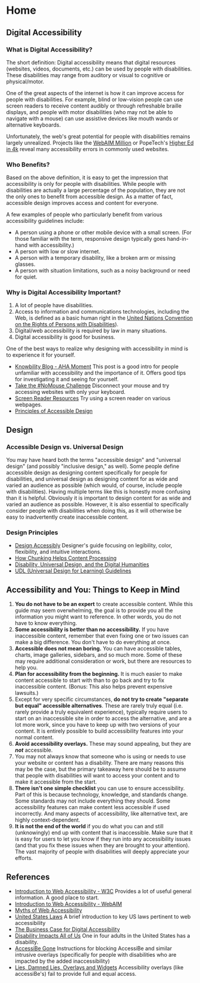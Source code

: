 # Home

## Digital Accessibility

### What is Digital Accessibility?

The short definition: Digital accessibility means that digital resources (websites, videos, documents, etc.) can be used by people with disabilities. These disabilities may range from auditory or visual to cognitive or physical/motor.

One of the great aspects of the internet is how it can improve access for people with disabilities. For example, blind or low-vision people can use screen readers to receive content audibly or through refreshable braille displays, and people with motor disabilities (who may not be able to navigate with a mouse) can use assistive devices like mouth wands or alternative keyboards.

Unfortunately, the web's great potential for people with disabilities remains largely unrealized. Projects like the [WebAIM Million](https://webaim.org/projects/million/) or PopeTech's [Higher Ed in 4k](https://4k.pope.tech/) reveal many accessibility errors in commonly used websites.

### Who Benefits?

Based on the above definition, it is easy to get the impression that accessibility is only for people with disabilities. While people with disabilities are actually a large percentage of the population, they are not the only ones to benefit from accessible design. As a matter of fact, accessible design improves access and content for everyone.

A few examples of people who particularly benefit from various accessibility guidelines include:

-   A person using a phone or other mobile device with a small screen. (For those familiar with the term, responsive design typically goes hand-in-hand with accessibility.)
-   A person with low or slow internet.
-   A person with a temporary disability, like a broken arm or missing glasses.
-   A person with situation limitations, such as a noisy background or need for quiet.

### Why is Digital Accessibility Important?

1.  A lot of people have disabilities.
2.  Access to information and communications technologies, including the Web, is defined as a basic human right in the [United Nations Convention on the Rights of Persons with Disabilities](https://www.un.org/development/desa/disabilities/convention-on-the-rights-of-persons-with-disabilities.html)).
3.  Digital/web accessibility is required by law in many situations.
4.  Digital accessibility is good for business.

One of the best ways to realize why designing with accessibility in mind is to experience it for yourself.

-   [Knowbility Blog - AHA Moment](https://knowbility.org/blog/2020/create-your-own-aha-moment/) This post is a good intro for people unfamiliar with accessibility and the importance of it. Offers good tips for investigating it and seeing for yourself.
-   [Take the #NoMouse Challenge](https://nomouse.org/) Disconnect your mouse and try accessing websites with only your keyboard.
-   [Screen Reader Resources](https://guides.ou.edu/accessibility-reference/resources#s-lg-box-wrapper-31204987) Try using a screen reader on various webpages.
-   [Principles of Accessible Design](https://webaim.org/intro/#principles)

## Design

### Accessible Design vs. Universal Design

You may have heard both the terms "accessible design" and "universal design" (and possibly "inclusive design," as well). Some people define accessible design as designing content specifically for people for disabilities, and universal design as designing content for as wide and varied an audience as possible (which would, of course, include people with disabilities). Having multiple terms like this is honestly more confusing than it is helpful. Obviously it is important to design content for as wide and varied an audience as possible. However, it is also essential to specifically consider people with disabilities when doing this, as it will otherwise be easy to inadvertently create inaccessible content.

### Design Principles

-   [Design Accessibly](https://accessibility.princeton.edu/how/design) Designer's guide focusing on legibility, color, flexibility, and intuitive interactions.
-   [How Chunking Helps Content Processing](https://www.nngroup.com/articles/chunking/) 
-   [Disability, Universal Design, and the Digital Humanities](https://dhdebates.gc.cuny.edu/read/untitled-88c11800-9446-469b-a3be-3fdb36bfbd1e/section/2a59a6fe-3e93-43ae-a42f-1b26d1b4becc) 
-   [UDL (Universal Design for Learning) Guidelines](https://udlguidelines.cast.org/)

## Accessibility and You: Things to Keep in Mind

1.  **You do not have to be an expert** to create accessible content. While this guide may seem overwhelming, the goal is to provide you all the information you might want to reference. In other words, you do not have to know everything.
2.  **Some accessibility is better than no accessibility.** If you have inaccessible content, remember that even fixing one or two issues can make a big difference. You don't have to do everything at once.
3.  **Accessible does not mean boring.** You can have accessible tables, charts, image galleries, sidebars, and so much more. Some of these may require additional consideration or work, but there are resources to help you.
4.  **Plan for accessibility from the beginning.** It is much easier to make content accessible to start with than to go back and try to fix inaccessible content. (Bonus: This also helps prevent expensive lawsuits.)
5.  Except for very specific circumstances, **do not try to create "separate but equal" accessible alternatives**. These are rarely truly equal (i.e. rarely provide a truly equivalent experience), typically require users to start on an inaccessible site in order to access the alternative, and are a lot more work, since you have to keep up with two versions of your content. It is entirely possible to build accessibility features into your normal content.
6.  **Avoid accessibility overlays.** These may sound appealing, but they are _**not**_ accessible.
7.  You may not always know that someone who is using or needs to use your website or content has a disability. There are many reasons this may be the case, but the primary takeaway here should be to assume that people with disabilities will want to access your content and to make it accessible from the start.
8.  **There isn't one simple checklist** you can use to ensure accessibility. Part of this is because technology, knowledge, and standards change. Some standards may not include everything they should. Some accessibility features can make content less accessible if used incorrectly. And many aspects of accessibility, like alternative text, are highly context-dependent.
9.  **It is not the end of the world** if you do what you can and still (unknowingly) end up with content that is inaccessible. Make sure that it is easy for users to let you know if they run into any accessibility issues (and that you fix these issues when they are brought to your attention). The vast majority of people with disabilities will deeply appreciate your efforts.

## References

-   [Introduction to Web Accessibility - W3C](https://www.w3.org/WAI/fundamentals/accessibility-intro/) Provides a lot of useful general information. A good place to start.
-   [Introduction to Web Accessibility - WebAIM](https://webaim.org/intro/) 
-   [Myths of Web Accessibility](https://accessibility.psu.edu/accommodations/myths/) 
-   [United States Laws](https://webaim.org/articles/laws/usa/) A brief introduction to key US laws pertinent to web accessibility
-   [The Business Case for Digital Accessibility](https://www.w3.org/WAI/business-case/) 
-   [Disability Impacts All of Us](https://www.cdc.gov/ncbddd/disabilityandhealth/infographic-disability-impacts-all.html) One in four adults in the United States has a disability.
-   [AccessiBe Gone](https://sclower.github.io/accessibegone/) Instructions for blocking AccessiBe and similar intrusive overlays (specifically for people with disabilities who are impacted by the added inaccessibility)
-   [Lies, Damned Lies, Overlays and Widgets](https://www.linkedin.com/pulse/lies-damned-overlays-widgets-timothy-springer) Accessibility overlays (like accessiBe's) fail to provide full and equal access.
